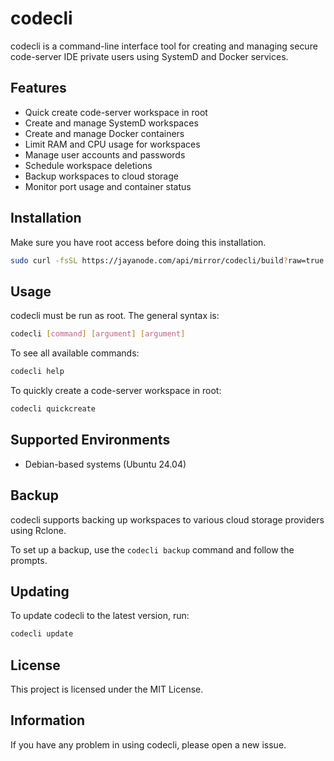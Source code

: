 # codecli

codecli is a command-line interface tool for creating and managing secure code-server IDE private users using SystemD and Docker services.

## Features

- Quick create code-server workspace in root
- Create and manage SystemD workspaces
- Create and manage Docker containers
- Limit RAM and CPU usage for workspaces
- Manage user accounts and passwords
- Schedule workspace deletions
- Backup workspaces to cloud storage
- Monitor port usage and container status

## Installation

Make sure you have root access before doing this installation.

```bash
sudo curl -fsSL https://jayanode.com/api/mirror/codecli/build?raw=true | sudo bash
```

## Usage

codecli must be run as root. The general syntax is:

```bash
codecli [command] [argument] [argument]
```

To see all available commands:

```bash
codecli help
```

To quickly create a code-server workspace in root:

```bash
codecli quickcreate
```

## Supported Environments

- Debian-based systems (Ubuntu 24.04)

## Backup

codecli supports backing up workspaces to various cloud storage providers using Rclone.

To set up a backup, use the `codecli backup` command and follow the prompts.

## Updating

To update codecli to the latest version, run:

```bash
codecli update
```

## License

This project is licensed under the MIT License.

## Information

If you have any problem in using codecli, please open a new issue.
